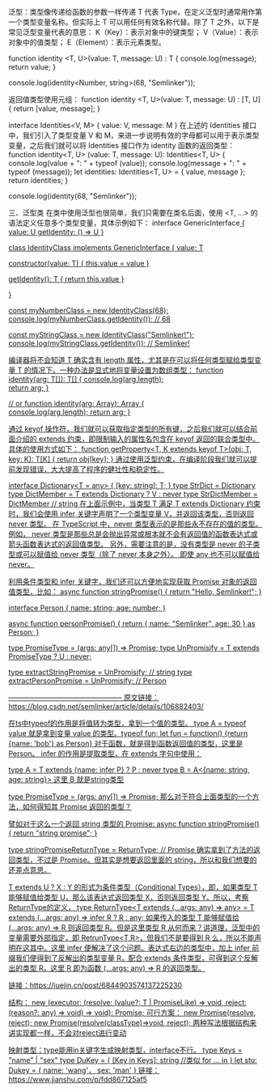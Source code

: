 泛型：类型像传递给函数的参数一样传递
T 代表 Type，在定义泛型时通常用作第一个类型变量名称。但实际上 T 可以用任何有效名称代替。除了 T 之外，以下是常见泛型变量代表的意思：
K（Key）：表示对象中的键类型；
V（Value）：表示对象中的值类型；
E（Element）：表示元素类型。

function identity <T, U>(value: T, message: U) : T {
  console.log(message);
  return value;
}

console.log(identity<Number, string>(68, "Semlinker"));

返回值类型使用元组：
function identity <T, U>(value: T, message: U) : [T, U] {
  return [value, message];
}

interface Identities<V, M> {
  value: V,
  message: M
}
在上述的 Identities 接口中，我们引入了类型变量 V 和 M，来进一步说明有效的字母都可以用于表示类型变量，之后我们就可以将 Identities 接口作为 identity 函数的返回类型：
function identity<T, U> (value: T, message: U): Identities<T, U> {
  console.log(value + ": " + typeof (value));
  console.log(message + ": " + typeof (message));
  let identities: Identities<T, U> = {
    value,
    message
  };
  return identities;
}

console.log(identity(68, "Semlinker"));

三、泛型类
在类中使用泛型也很简单，我们只需要在类名后面，使用 <T, ...> 的语法定义任意多个类型变量，具体示例如下：
interface GenericInterface<U> {
  value: U
  getIdentity: () => U
}

class IdentityClass<T> implements GenericInterface<T> {
  value: T

  constructor(value: T) {
    this.value = value
  }

  getIdentity(): T {
    return this.value
  }

}

const myNumberClass = new IdentityClass<Number>(68);
console.log(myNumberClass.getIdentity()); // 68

const myStringClass = new IdentityClass<string>("Semlinker!");
console.log(myStringClass.getIdentity()); // Semlinker!


编译器将不会知道 T 确实含有 length 属性，尤其是在可以将任何类型赋给类型变量 T 的情况下。一种办法是显式地将变量设置为数组类型：
function identity<T>(arg: T[]): T[] {
   console.log(arg.length);  
   return arg; 
}

// or
function identity<T>(arg: Array<T>): Array<T> {      
  console.log(arg.length);
  return arg; 
}

通过 keyof 操作符，我们就可以获取指定类型的所有键，之后我们就可以结合前面介绍的 extends 约束，即限制输入的属性名包含在 keyof 返回的联合类型中。具体的使用方式如下：
function getProperty<T, K extends keyof T>(obj: T, key: K): T[K] {
  return obj[key];
}
通过使用泛型约束，在编译阶段我们就可以提前发现错误，大大提高了程序的健壮性和稳定性。


interface Dictionary<T = any> {
  [key: string]: T;
}
type StrDict = Dictionary<string>
type DictMember<T> = T extends Dictionary<infer V> ? V : never
type StrDictMember = DictMember<StrDict> // string
在上面示例中，当类型 T 满足 T extends Dictionary 约束时，我们会使用 infer 关键字声明了一个类型变量 V，并返回该类型，否则返回 never 类型。
在 TypeScript 中，never 类型表示的是那些永不存在的值的类型。 例如， never 类型是那些总是会抛出异常或根本就不会有返回值的函数表达式或箭头函数表达式的返回值类型。
另外，需要注意的是，没有类型是 never 的子类型或可以赋值给 never 类型（除了 never 本身之外）。 即使 any 也不可以赋值给 never。

利用条件类型和 infer 关键字，我们还可以方便地实现获取 Promise 对象的返回值类型，比如：
async function stringPromise() {
  return "Hello, Semlinker!";
}

interface Person {
  name: string;
  age: number;
}

async function personPromise() {
  return { name: "Semlinker", age: 30 } as Person;
}

type PromiseType<T> = (args: any[]) => Promise<T>;
type UnPromisify<T> = T extends PromiseType<infer U> ? U : never;

type extractStringPromise = UnPromisify<typeof stringPromise>; // string
type extractPersonPromise = UnPromisify<typeof personPromise>; // Person

————————————————
原文链接：https://blog.csdn.net/semlinker/article/details/106882403/



在ts中typeof的作用是将值转为类型，拿到一个值的类型。
type A = typeof value 就是拿到变量 value 的类型。typeof fun;  let fun = function() {return {name: 'bob'} as Person} 对于函数，就是得到函数返回值的类型，这里是Person。
infer 的作用是提取类型，在 extends 字句中使用：

type A<T> = T extends {name: infer P} ? P : never
type B = A<{name: string, age: string}>
这里 B 就是string类型


type PromiseType<T> = (args: any[]) => Promise<T>;
那么对于符合上面类型的一个方法，如何得知其 Promise 返回的类型？

譬如对于这么一个返回 string 类型的 Promise:
async function stringPromise() {
  return "string promise";
}

type stringPromiseReturnType = ReturnType<typeof stringPromise>; // Promise<string>
确实拿到了方法的返回类型，不过是 Promise<string>。但其实是想要返回里面的 string，所以和我们想要的还差点意思。

 T extends U ? X : Y 的形式为条件类型（Conditional Types），即，如果类型 T 能够赋值给类型 U，那么该表达式返回类型 X，否则返回类型 Y。所以，考察 ReturnType的定义，
 type ReturnType<T extends (...args: any) => any> = T extends (...args: any) => infer R ? R : any;
 如果传入的类型 T 能够赋值给 (...args: any) => R 则返回类型 R。但是这里类型 R 从何而来？讲道理，泛型中的变量需要外部指定，即 RetrunType<T,R>，但我们不是要得到 R 么，所以不能声明在这其中。这里 infer 便解决了这个问题。表达式右边的类型中，加上 infer 前缀我们便得到了反解出的类型变量 R，配合 extends 条件类型，可得到这个反解出的类型 R。这里 R 即为函数 (...args: any) => R 的返回类型。

链接：https://juejin.cn/post/6844903574137225230


结构：
new <T>(executor: (resolve: (value?: T | PromiseLike<T>) => void, reject: (reason?: any) => void) => void): Promise<T>;
可行方案：
new Promise<classType>(resolve, reject);
new Promise(resolve(classType)=>void, reject);
两种写法根据结构来讲实现都一样，不会对reject进行变动


映射类型：type能用in关键字生成映射类型，interface不行。
type Keys = "name" | "sex"
type DuKey = {
  [Key in Keys]: string //类似 for ... in
}
let stu: Dukey = {
  name: 'wang'，
  sex: 'man'
}
链接：https://www.jianshu.com/p/fdd867125af5